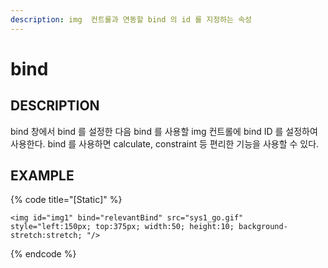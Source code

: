 ```yaml
---
description: img  컨트롤과 연동할 bind 의 id 를 지정하는 속성
---
```


# bind

## DESCRIPTION

bind 창에서 bind 를 설정한 다음 bind 를 사용할 img 컨트롤에 bind ID 를 설정하여 사용한다. bind 를 사용하면 calculate, constraint 등 편리한 기능을 사용할 수 있다.

## EXAMPLE

{% code title="\[Static\]" %}
```markup
<img id="img1" bind="relevantBind" src="sys1_go.gif" style="left:150px; top:375px; width:50; height:10; background-stretch:stretch; "/>
```
{% endcode %}


